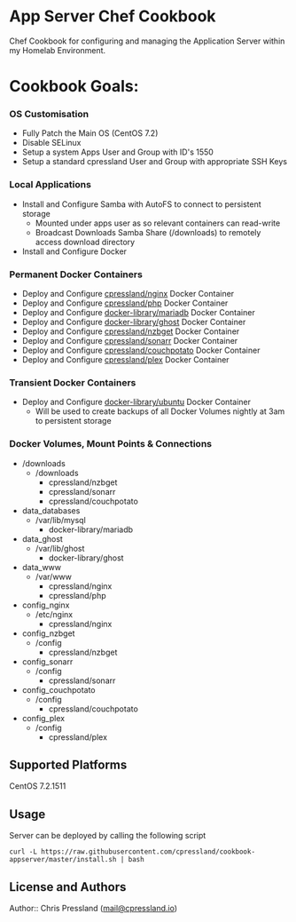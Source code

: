 # App Server Chef Cookbook

Chef Cookbook for configuring and managing the Application Server within my Homelab Environment.

# Cookbook Goals:

### OS Customisation
* Fully Patch the Main OS (CentOS 7.2)
* Disable SELinux
* Setup a system Apps User and Group with ID's 1550
* Setup a standard cpressland User and Group with appropriate SSH Keys

### Local Applications
* Install and Configure Samba with AutoFS to connect to persistent storage
  * Mounted under apps user as so relevant containers can read-write
  * Broadcast Downloads Samba Share (/downloads) to remotely access download directory
* Install and Configure Docker

### Permanent Docker Containers
* Deploy and Configure [cpressland/nginx](https://hub.docker.com/r/cpressland/nginx/) Docker Container
* Deploy and Configure [cpressland/php](https://hub.docker.com/r/cpressland/php/) Docker Container
* Deploy and Configure [docker-library/mariadb](https://hub.docker.com/_/mariadb/) Docker Container
* Deploy and Configure [docker-library/ghost](https://hub.docker.com/_/ghost/) Docker Container
* Deploy and Configure [cpressland/nzbget](https://hub.docker.com/r/cpressland/nzbget/) Docker Container
* Deploy and Configure [cpressland/sonarr](https://hub.docker.com/r/cpressland/sonarr/) Docker Container
* Deploy and Configure [cpressland/couchpotato](https://hub.docker.com/r/cpressland/couchpotato/) Docker Container
* Deploy and Configure [cpressland/plex](https://hub.docker.com/r/cpressland/plex/) Docker Container

### Transient Docker Containers
* Deploy and Configure [docker-library/ubuntu](https://hub.docker.com/_/ubuntu/) Docker Container
  - Will be used to create backups of all Docker Volumes nightly at 3am to persistent storage

### Docker Volumes, Mount Points & Connections
* /downloads
  * /downloads
    * cpressland/nzbget
    * cpressland/sonarr
    * cpressland/couchpotato
* data_databases
  * /var/lib/mysql
    * docker-library/mariadb
* data_ghost
  * /var/lib/ghost
    * docker-library/ghost
* data_www
  * /var/www
    * cpressland/nginx
    * cpressland/php
* config_nginx
  * /etc/nginx
    * cpressland/nginx
* config_nzbget
  * /config
    * cpressland/nzbget
* config_sonarr
  * /config
    * cpressland/sonarr
* config_couchpotato
  * /config
    * cpressland/couchpotato
* config_plex
  * /config
    * cpressland/plex

## Supported Platforms

CentOS 7.2.1511

## Usage

Server can be deployed by calling the following script
```
curl -L https://raw.githubusercontent.com/cpressland/cookbook-appserver/master/install.sh | bash
```

## License and Authors

Author:: Chris Pressland (mail@cpressland.io)
